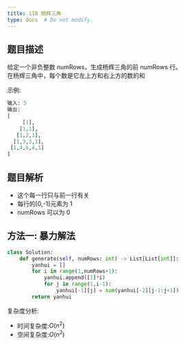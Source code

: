 ```yaml
---
title: 118 杨辉三角
type: docs  # Do not modify.
---
```


## 题目描述

给定一个非负整数 numRows，生成杨辉三角的前 numRows 行。  
在杨辉三角中，每个数是它左上方和右上方的数的和

示例:

```python
输入: 5
输出:
[
     [1],
    [1,1],
   [1,2,1],
  [1,3,3,1],
 [1,4,6,4,1]
]
```

## 题目解析

- 这个每一行只与前一行有关
- 每行的[0,-1]元素为 1
- numRows 可以为 0

## 方法一: 暴力解法

```python
class Solution:
    def generate(self, numRows: int) -> List[List[int]]:
        yanhui = []
        for i in range(1,numRows+1):
            yanhui.append([1]*i)
            for j in range(1,i-1):
                yanhui[-1][j] = sum(yanhui[-2][j-1:j+1])
        return yanhui
```

复杂度分析:
- 时间复杂度:$O(n^2)$
- 空间复杂度:$O(n^2)$




